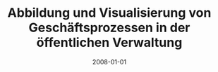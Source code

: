 ---
abstract: ''
authors:
- Martina Kirchschlager
date: '2008-01-01'
featured: false
links:
- name: Publik
  url: https://publik.tuwien.ac.at/showentry.php?ID=172102&lang=2
publication_types:
- '7'
publishDate: '2008-01-01'
title: Abbildung und Visualisierung von Geschäftsprozessen in der öffentlichen Verwaltung
url_pdf: ''
---